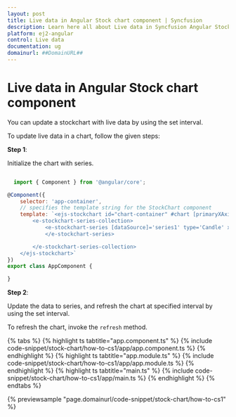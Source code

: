 ```yaml
---
layout: post
title: Live data in Angular Stock chart component | Syncfusion
description: Learn here all about Live data in Syncfusion Angular Stock chart component of Syncfusion Essential JS 2 and more.
platform: ej2-angular
control: Live data 
documentation: ug
domainurl: ##DomainURL##
---
```


# Live data in Angular Stock chart component

You can update a stockchart with live data by using the set interval.

To update live data in a chart, follow the given steps:

**Step 1**:

Initialize the chart with series.

```javascript

  import { Component } from '@angular/core';

@Component({
    selector: 'app-container',
    // specifies the template string for the StockChart component
    template: `<ejs-stockchart id="chart-container" #chart [primaryXAxis]='primaryXAxis' [periods]='periods'>
        <e-stockchart-series-collection>
            <e-stockchart-series [dataSource]='series1' type='Candle' xName='x' yName='high' high='high' low='low' name='India' width=2 >
            </e-stockchart-series>

        </e-stockchart-series-collection>
    </ejs-stockchart>`
})
export class AppComponent {

}
```

**Step 2**:

Update the data to series, and refresh the chart at specified interval by using the set interval.

To refresh the chart, invoke the `refresh` method.

{% tabs %}
{% highlight ts tabtitle="app.component.ts" %}
{% include code-snippet/stock-chart/how-to-cs1/app/app.component.ts %}
{% endhighlight %}
{% highlight ts tabtitle="app.module.ts" %}
{% include code-snippet/stock-chart/how-to-cs1/app/app.module.ts %}
{% endhighlight %}
{% highlight ts tabtitle="main.ts" %}
{% include code-snippet/stock-chart/how-to-cs1/app/main.ts %}
{% endhighlight %}
{% endtabs %}
  
{% previewsample "page.domainurl/code-snippet/stock-chart/how-to-cs1" %}